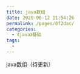 ```yaml
---
title: java数组
date: 2020-06-12 11:54:26
permalink: /pages/0f2dac/
categories: 
  - 《java》基础
tags: 
  - 
---
```

java数组（待更新）